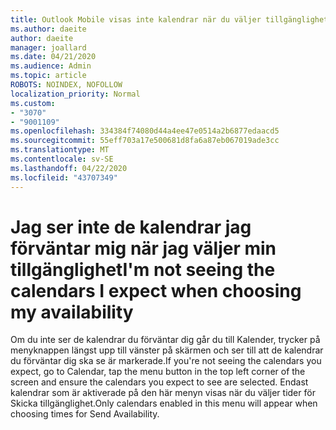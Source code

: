 ```yaml
---
title: Outlook Mobile visas inte kalendrar när du väljer tillgänglighet
ms.author: daeite
author: daeite
manager: joallard
ms.date: 04/21/2020
ms.audience: Admin
ms.topic: article
ROBOTS: NOINDEX, NOFOLLOW
localization_priority: Normal
ms.custom:
- "3070"
- "9001109"
ms.openlocfilehash: 334384f74080d44a4ee47e0514a2b6877edaacd5
ms.sourcegitcommit: 55eff703a17e500681d8fa6a87eb067019ade3cc
ms.translationtype: MT
ms.contentlocale: sv-SE
ms.lasthandoff: 04/22/2020
ms.locfileid: "43707349"
---
```

# <a name="im-not-seeing-the-calendars-i-expect-when-choosing-my-availability"></a><span data-ttu-id="f8c3a-102">Jag ser inte de kalendrar jag förväntar mig när jag väljer min tillgänglighet</span><span class="sxs-lookup"><span data-stu-id="f8c3a-102">I'm not seeing the calendars I expect when choosing my availability</span></span>

<span data-ttu-id="f8c3a-103">Om du inte ser de kalendrar du förväntar dig går du till Kalender, trycker på menyknappen längst upp till vänster på skärmen och ser till att de kalendrar du förväntar dig ska se är markerade.</span><span class="sxs-lookup"><span data-stu-id="f8c3a-103">If you're not seeing the calendars you expect, go to Calendar, tap the menu button in the top left corner of the screen and ensure the calendars you expect to see are selected.</span></span> <span data-ttu-id="f8c3a-104">Endast kalendrar som är aktiverade på den här menyn visas när du väljer tider för Skicka tillgänglighet.</span><span class="sxs-lookup"><span data-stu-id="f8c3a-104">Only calendars enabled in this menu will appear when choosing times for Send Availability.</span></span>